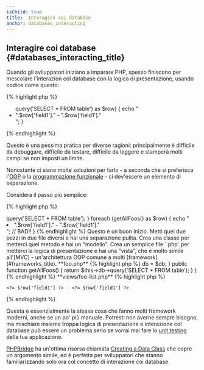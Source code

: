 ```yaml
---
isChild: true
title:  Interagire coi database
anchor: databases_interacting
---
```


## Interagire coi database {#databases_interacting_title}

Quando gli sviluppatori iniziano a imparare PHP, spesso finiscono per mescolare l'interazion col database con la logica
di presentazione, usando codice come questo:

{% highlight php %}
<ul>
<?php
foreach ($db->query('SELECT * FROM table') as $row) {
    echo "<li>".$row['field1']." - ".$row['field1']."</li>";
}
</ul>
{% endhighlight %}

Questo è una pessima pratica per diverse ragioni: principalmente è difficile da debuggare, difficile da testare,
difficile da leggere e stamperà molti campi se non imposti un limite.

Nonostante ci siano molte soluzioni per farlo - a seconda che si preferisca l'[OOP](/#object-oriented-programming) o la
[programmazione funzionale](/#functional-programming) - ci dev'essere un elemento di separazione.

Considera il passo più semplice:

{% highlight php %}
<?php
function getAllSomethings($db) {
    return $db->query('SELECT * FROM table');
}

foreach (getAllFoos() as $row) {
    echo "<li>".$row['field1']." - ".$row['field1']."</li>"; // BAD!!
}
{% endhighlight %}

Questo è un buon inizio. Metti quei due pezzi in due file diversi e hai una separazione pulita.

Crea una classe per metterci quel metodo e hai un "modello". Crea un semplice file `.php` per metterci la logica di
presentazione e hai una "vista", che è molto simile all'[MVC] - un'architettura OOP comune a molti
[framework](#frameworks_title).

**foo.php**

{% highlight php %}
<?php

$db = new PDO('mysql:host=localhost;dbname=testdb;charset=utf8', 'username', 'password');

// Rendi disponibile il tuo modello
include 'models/FooModel.php';

// Crea un'istanza
$fooList = new FooModel($db);

// Mostra una vista
include 'views/foo-list.php';
{% endhighlight %}


**models/FooModel.php**

{% highlight php %}
<?php
class Foo()
{
    protected $db;

    public function __construct(PDO $db)
    {
        $this->db = $db;
    }

    public function getAllFoos() {
        return $this->db->query('SELECT * FROM table');
    }
}
{% endhighlight %}

**views/foo-list.php**

{% highlight php %}
<? foreach ($fooList as $row): ?>
    <?= $row['field1'] ?> - <?= $row['field1'] ?>
<? endforeach ?>
{% endhighlight %}

Questa è essenzialmente la stessa cosa che fanno molti framework moderni, anche se un po' più manuale. Potresti non
averne sempre bisogno, ma mischiare insieme troppa logica di presentazione e interazione col database può essere un
problema serio se vorrai mai fare lo [unit testing](/#unit-testing) della tua applicazione.

[PHPBridge] ha un'ottima risorsa chiamata [Creating a Data Class] che copre un argomento simile, ed è perfetta per
sviluppatori che stanno familiarizzando solo ora col concetto di interazione coi database.

[MVC]: http://code.tutsplus.com/tutorials/mvc-for-noobs--net-10488
[PHPBridge]: http://phpbridge.org/
[Creating a Data Class]: http://phpbridge.org/intro-to-php/creating_a_data_class

